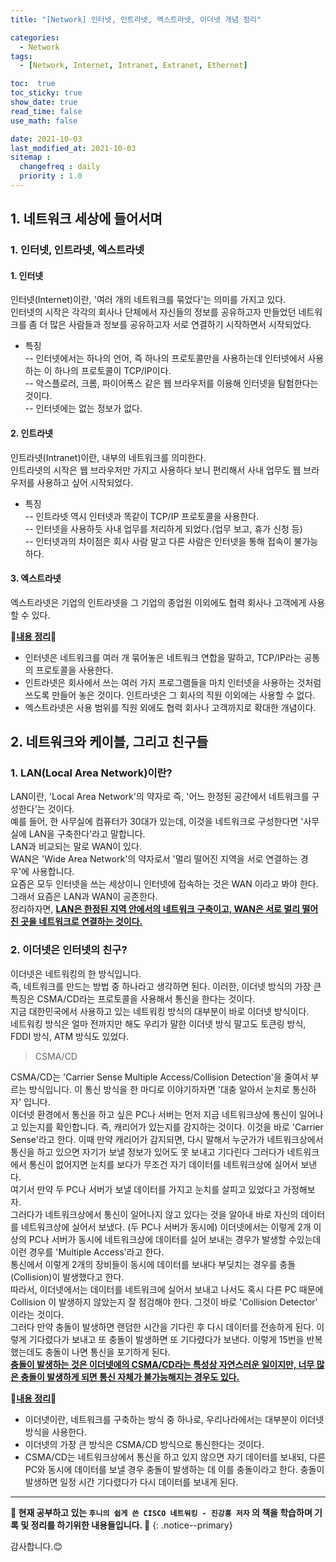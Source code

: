 ```yaml
---
title: "[Network] 인터넷, 인트라넷, 엑스트라넷, 이더넷 개념 정리"

categories:
  - Network
tags:
  - [Network, Internet, Intranet, Extranet, Ethernet]

toc:  true
toc_sticky: true
show_date: true
read_time: false
use_math: false

date: 2021-10-03
last_modified_at: 2021-10-03
sitemap :
  changefreq : daily
  priority : 1.0
---
```


## 1. 네트워크 세상에 들어서며  

### 1. 인터넷, 인트라넷, 엑스트라넷  

#### 1. 인터넷  
인터넷(Internet)이란, '여러 개의 네트워크를 묶었다'는 의미를 가지고 있다.  
인터넷의 시작은 각각의 회사나 단체에서 자신들의 정보를 공유하고자 만들었던 네트워크를 좀 더 많은 사람들과 정보를 공유하고자 서로 연결하기 시작하면서 시작되었다.  
- 특징  
-- 인터넷에서는 하나의 언어, 즉 하나의 프로토콜만을 사용하는데 인터넷에서 사용하는 이 하나의 프로토콜이 TCP/IP이다.  
-- 악스플로러, 크롬, 파이어폭스 같은 웹 브라우저를 이용해 인터넷을 탐험한다는 것이다.  
-- 인터넷에는 없는 정보가 없다.  

#### 2. 인트라넷  
인트라넷(Intranet)이란, 내부의 네트워크를 의미한다.  
인트라넷의 시작은 웹 브라우저만 가지고 사용하다 보니 편리해서 사내 업무도 웹 브라우저를 사용하고 싶어 시작되었다.  
- 특징  
-- 인트라넷 역시 인터넷과 똑같이 TCP/IP 프로토콜을 사용한다.  
-- 인터넷을 사용하듯 사내 업무를 처리하게 되었다.(업무 보고, 휴가 신청 등)  
-- 인터넷과의 차이점은 회사 사람 말고 다른 사람은 인터넷을 통해 접속이 불가능하다.  

#### 3. 엑스트라넷  
엑스트라넷은 기업의 인트라넷을 그 기업의 종업원 이외에도 협력 회사나 고객에게 사용할 수 있다.  

📌**<u>내용 정리</u>**📌  
- 인터넷은 네트워크를 여러 개 묶어놓은 네트워크 연합을 말하고, TCP/IP라는 공통의 프로토콜을 사용한다.  
- 인트라넷은 회사에서 쓰는 여러 가지 프로그램들을 마치 인터넷을 사용하는 것처럼 쓰도록 만들어 놓은 것이다. 인트라넷은 그 회사의 직원 이외에는 사용할 수 없다.  
- 엑스트라넷은 사용 범위를 직원 외에도 협력 회사나 고객까지로 확대한 개념이다.  

## 2. 네트워크와 케이블, 그리고 친구들  

### 1. LAN(Local Area Network)이란?  
LAN이란, 'Local Area Network'의 약자로 즉, '어느 한정된 공간에서 네트워크를 구성한다'는 것이다.  
예를 들어, 한 사무실에 컴퓨터가 30대가 있는데, 이것을 네트워크로 구성한다면 '사무실에 LAN을 구축한다'라고 말합니다.  
LAN과 비교되는 말로 WAN이 있다.  
WAN은 'Wide Area Network'의 약자로서 '멀리 떨어진 지역을 서로 연결하는 경우'에 사용합니다.  
요즘은 모두 인터넷을 쓰는 세상이니 인터넷에 접속하는 것은 WAN 이라고 봐야 한다. 그래서 요즘은 LAN과 WAN이 공존한다.  
정리하자면, **<u>LAN은 한정된 지역 안에서의 네트워크 구축이고, WAN은 서로 멀리 떨어진 곳을 네트워크로 연결하는 것이다.</u>**

### 2. 이더넷은 인터넷의 친구?  
이더넷은 네트워킹의 한 방식입니다.  
즉, 네트워크를 만드는 방법 중 하나라고 생각하면 된다. 이러한, 이더넷 방식의 가장 큰 특징은 CSMA/CD라는 프로토콜을 사용해서 통신을 한다는 것이다.  
지금 대한민국에서 사용하고 있는 네트워킹 방식의 대부분이 바로 이더넷 방식이다.  
네트워킹 방식은 얼마 전까지만 해도 우리가 말한 이더넷 방식 말고도 토큰링 방식, FDDI 방식, ATM 방식도 있었다.  

> CSMA/CD  

CSMA/CD는 'Carrier Sense Multiple Access/Collision Detection'을 줄여서 부르는 방식입니다. 이 통신 방식을 한 마디로 이야기하자면 '대충 알아서 눈치로 통신하자' 입니다.  
이더넷 환경에서 통신을 하고 싶은 PC나 서버는 먼저 지금 네트워크상에 통신이 일어나고 있는지를 확인합니다. 즉, 캐리어가 있는지를 감지하는 것이다. 이것을 바로 'Carrier Sense'라고 한다. 이때 만약 캐리어가 감지되면, 다시 말해서 누군가가 네트워크상에서 통신을 하고 있으면 자기가 보낼 정보가 있어도 못 보내고 기다린다 그러다가 네트워크에서 통신이 없어지면 눈치를 보다가 무조건 자기 데이터를 네트워크상에 실어서 보낸다.  
여기서 만약 두 PC나 서버가 보낼 데이터를 가지고 눈치를 살피고 있었다고 가정해보자.  
그러다가 네트워크상에서 통신이 일어나지 않고 있다는 것을 알아내 바로 자신의 데이터를 네트워크상에 실어서 보냈다. (두 PC나 서버가 동시에) 이더넷에서는 이렇게 2개 이상의 PC나 서버가 동시에 네트워크상에 데이터를 실어 보내는 경우가 발생할 수있는데 이런 경우를 'Multiple Access'라고 한다.  
통신에서 이렇게 2개의 장비들이 동시에 데이터를 보내다 부딪치는 경우를 충돌(Collision)이 발생했다고 한다.  
따라서, 이더넷에서는 데이터를 네트워크에 실어서 보내고 나서도 혹시 다른 PC 때문에 Collision 이 발생하지 않았는지 잘 점검해야 한다. 그것이 바로 'Collision Detector' 이라는 것이다.  
그러다 만약 충돌이 발생하면 랜덤한 시간을 기다린 후 다시 데이터를 전송하게 된다. 이렇게 기다렸다가 보내고 또 충돌이 발생하면 또 기다렸다가 보낸다. 이렇게 15번을 반복했는데도 충돌이 나면 통신을 포기하게 된다.  
**<u>충돌이 발생하는 것은 이더넷에의 CSMA/CD라는 특성상 자연스러운 일이지만, 너무 많은 충돌이 발생하게 되면 통신 자체가 불가능해지는 경우도 있다.</u>**  

📌**<u>내용 정리</u>**📌  
- 이더넷이란, 네트워크를 구축하는 방식 중 하나로, 우리나라에서는 대부분이 이더넷 방식을 사용한다.  
- 이더넷의 가장 큰 방식은 CSMA/CD 방식으로 통신한다는 것이다.  
- CSMA/CD는 네트워크상에서 통신을 하고 있지 않으면 자기 데이터를 보내되, 다른 PC와 동시에 데이터를 보낼 경우 충돌이 발생하는 데 이를 충돌이라고 한다. 충돌이 발생하면 일정 시간 기다렸다가 다시 데이터를 보내게 된다.


---
**🐢 현재 공부하고 있는 `후니의 쉽게 쓴 CISCO 네트워킹 - 진강훙 저자` 의 책을 학습하며 기록 및 정리를 하기위한 내용들입니다. 🐢**
{: .notice--primary}

감사합니다.😊